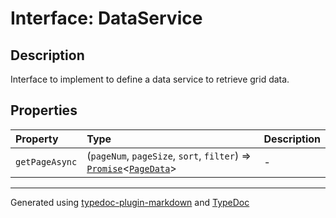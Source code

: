 # Interface: DataService

## Description

Interface to implement to define a data service to retrieve grid data.

## Properties

| Property | Type | Description |
| :------ | :------ | :------ |
| `getPageAsync` | (`pageNum`, `pageSize`, `sort`, `filter`) => [`Promise`]( https://developer.mozilla.org/docs/Web/JavaScript/Reference/Global_Objects/Promise )\<[`PageData`](PageData.md)\> | - |

***

Generated using [typedoc-plugin-markdown](https://www.npmjs.com/package/typedoc-plugin-markdown) and [TypeDoc](https://typedoc.org/)
